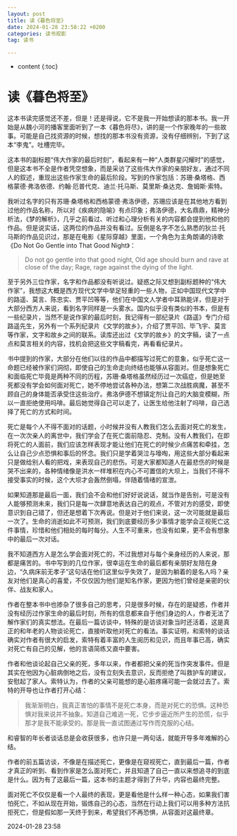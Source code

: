 ```yaml
---
layout: post
title: 读《暮色将至》
date: 2024-01-28 23:58:22 +0200
categories: 读书观影
tag: 读书

---
```


* content
{:toc}


# 读《暮色将至》

这本书读完感觉还不差，但是！还是得说，它不是我一开始想读的那本书。我一开始是从魏小河的播客里面听到了一本《暮色将尽》，讲的是一个作家晚年的一些故事。可能是自己找资源的时候，想找的那本书没有资源，没有仔细辨别，下到了这本“李鬼”。吐槽完毕。

这本书的副标题“伟大作家的最后时刻”，看起来有一种“人类群星闪耀时”的感觉，但是这本书不全是作者凭空想象，而是采访了这些伟大作家的亲朋好友，通过不同人的叙述，重现出这些作家生命的最后阶段。写到的作家包括：苏珊·桑塔格、西格蒙德·弗洛依德、约翰·厄普代克、迪兰·托马斯、莫里斯·桑达克、詹姆斯·索特。

我听过名字的只有苏珊·桑塔格和西格蒙德·弗洛伊德，苏珊应该是在其他地方看到过他的作品名称，所以对《疾病的隐喻》有点印象；弗洛伊德，大名鼎鼎，精神分析法，《梦的解析》，几乎之前看过、听过和心理分析有关的内容都会提到他和他的作品。但是说实话，这两位的作品并没有看过。反倒是名字不怎么熟悉的狄兰·托马斯的作品见识过，那是在电影《星际穿越》里面，一个角色为主角朗诵的诗歌《Do Not Go Gentle into That Good Night》：
>Do not go gentle into that good night,
>Old age should burn and rave at close of the day;
>Rage, rage against the dying of the light.

至于另外三位作家，名字和作品都没有听说过。疑惑之际又想到副标题种的“伟大作家”，我想这大概是西方现代文学中举足轻重的一些人物，正如中国现代文学中的路遥、莫言、陈忠实、贾平凹等等，他们在中国文人学者中耳熟能详，但是对于大部分西方人来说，看到名字同样是一头雾水。国内似乎没有类似的书本，但是有一些纪录片，当然不是说作家的最后时刻，我记得有一部纪录片《路遥》专门介绍路遥先生，另外有一个系列纪录片《文学的故乡》，介绍了贾平凹、毕飞宇、莫言等作家，文字和故乡之间的联系。读库还出过《文学的故乡》的文字稿，读了一点点和莫言相关的内容，找机会把这些文字稿看完，再看看纪录片。

书中提到的作家，大部分在他们以往的作品中都描写过死亡的意象，似乎死亡这一命题已经被作家们洞彻，即使自己的生命走向终结也能够从容面对。但是想象死亡和面临死亡毕竟是两种不同的历程，苏珊·桑塔格虽然经历过一次癌症，但是她至死都没有学会如何面对死亡，她不停地尝试各种办法，想第二次战胜病魔，甚至不顾自己的身体能否承受住这些治疗。弗洛伊德不想镇定剂让自己的大脑变模糊，所以一直拒绝使用吗啡。最后她觉得自己可以走了，让医生给他注射了吗啡，自己选择了死亡的方式和时间。

死亡是每个人不得不面对的话题，小时候并没有人教我们怎么去面对死亡的发生，在一次次亲人的离世中，我们学会了在死亡面前隐忍、克制。没有人教我们，在即将死亡的人面前，我们应该怎样表现才能让他们在死亡的时候少点痛苦和牵挂，怎么让自己少点恐惧和事后的怀念。我们只是学着哭泣与嚎啕，用这些大部分看起来只是做给别人看的把戏，来表现自己的悲伤。可是大家都知道人在最悲伤的时候是哭不出来的，各种情绪像是洪水一样堆积在内心不可置信的大坝上，当我们不得不接受事实的时候，这个大坝才会轰然倒塌，伴随着情绪的宣泄。

如果知道那是最后一面，我们会不会和他们好好说说话，就当作是告别，可是没有人能够预测未来，我们只是每一次肆意地表达自己的观点，不管对方的感受，即使意识到自己错了，但还是想着下次再说。但是对于他们来说，这一次可能就是最后一次了。生命的消逝如此不可预测，我们到底要经历多少事情才能学会正视死亡这件事情，珍惜和他们相处的每时每分。人生不可重来，也没有如果，更不会有想象中的最后一次对话。

我不知道西方人是怎么学会面对死亡的，不过我想对与每个亲身经历的人来说，那都是痛苦的。书中写到的几位作家，很幸运在生命的最后都有亲朋好友陪在身边，“久病床前无孝子”这句话在他们这里似乎失效了，是因为躺着的是名人吗？亲友对他们是真心的喜爱，不仅仅因为他们是知名作家，更因为他们曾经是亲密的伙伴、战友和家人。

作者在整本书中也掺杂了很多自己的思考，只是很多时候，存在的是疑惑，作者并没有经历过作家生命的最后时刻，所有的信息都来自于他们身边的人，作者无法了解作家们的真实想法。在最后一篇访谈中，特殊的是访谈对象当时还活着，这是真正的和年老的人物谈论死亡，直接听取他对死亡的看法。事实证明，和索特的谈话确实对作者有很大的启发，索特有着丰富的人生阅历和见识，而且年事已高，确实对死亡有自己的见解，他的言语简练又直中要害。

作者和他谈论起自己父亲的死，多年以来，作者都把父亲的死当作突发事件。但是其实在他因为心脏病倒地之后，没有立刻失去意识，反而拒绝了叫救护车的建议，安慰起了家人。索特认为，作者的父亲可能想的是心脏疼痛可能一会就过去了。索特的开导也让作者打开心结：
>我渐渐明白，我真正害怕的事情不是死亡本身，而是对死亡的恐惧。这种恐惧对我来说并不抽象。知道自己难逃一死，它步步逼近所产生的恐慌，似乎那才是我不能承受的。那是我一直试图通过写作而克服的心结。

和睿智的年长者谈话总是会收获很多，也许只是一两句话，就能开导多年难解的心结。

作者的前五篇访谈，不像是在描述死亡，更像是在窥视死亡，直到最后一篇，作者才真正的听到、看到作家是怎么面对死亡，并且知道了自己一直以来想追寻的到底是什么。因为有了这最后一篇，这本书的主题才得到了升华，内容也最终完整。

面对死亡不仅仅是看一个人最终的表现，更是看他是什么样一种心态，如果我们害怕死亡，不如从现在开始，锻炼自己的心态，当然在行动上我们可以用多种方法抗拒死亡，但是假如那一天终于到来，希望我们不再恐惧，从容面对这最终章。

2024-01-28 23:58